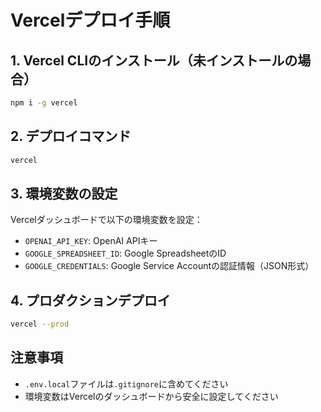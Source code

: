 # Vercelデプロイ手順

## 1. Vercel CLIのインストール（未インストールの場合）
```bash
npm i -g vercel
```

## 2. デプロイコマンド
```bash
vercel
```

## 3. 環境変数の設定
Vercelダッシュボードで以下の環境変数を設定：

- `OPENAI_API_KEY`: OpenAI APIキー
- `GOOGLE_SPREADSHEET_ID`: Google SpreadsheetのID
- `GOOGLE_CREDENTIALS`: Google Service Accountの認証情報（JSON形式）

## 4. プロダクションデプロイ
```bash
vercel --prod
```

## 注意事項
- `.env.local`ファイルは`.gitignore`に含めてください
- 環境変数はVercelのダッシュボードから安全に設定してください
